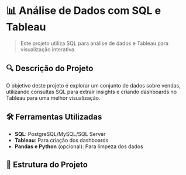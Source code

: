
# 📊 Análise de Dados com SQL e Tableau

> Este projeto utiliza SQL para análise de dados e Tableau para visualização interativa.

## 🔍 Descrição do Projeto
O objetivo deste projeto é explorar um conjunto de dados sobre vendas, utilizando consultas SQL para extrair insights e criando dashboards no Tableau para uma melhor visualização.

## 🛠️ Ferramentas Utilizadas
- **SQL**: PostgreSQL/MySQL/SQL Server  
- **Tableau**: Para criação dos dashboards  
- **Pandas e Python** (opcional): Para limpeza dos dados  

## 📂 Estrutura do Projeto
